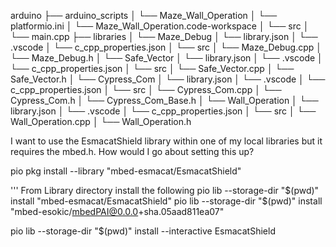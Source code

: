 arduino
├── arduino_scripts
│   └── Maze_Wall_Operation
│   	└── platformio.ini
│   	└── Maze_Wall_Operation.code-workspace
│   	└── src
│   		└── main.cpp
├── libraries
│   └── Maze_Debug
│   	└── library.json
│	└── .vscode
│   		└── c_cpp_properties.json
│   	└── src
│   		└── Maze_Debug.cpp
│   		└── Maze_Debug.h
│   └── Safe_Vector
│   	└── library.json
│	└── .vscode
│   		└── c_cpp_properties.json
│   	└── src
│   		└── Safe_Vector.cpp
│   		└── Safe_Vector.h
│   └── Cypress_Com
│   	└── library.json
│	└── .vscode
│   		└── c_cpp_properties.json
│   	└── src
│   		└── Cypress_Com.cpp
│   		└── Cypress_Com.h
│		└── Cypress_Com_Base.h
│   └── Wall_Operation
│   	└── library.json
│	└── .vscode
│   		└── c_cpp_properties.json
│   	└── src
│   		└── Wall_Operation.cpp
│   		└── Wall_Operation.h


I want to use the EsmacatShield library within one of my local libraries but it requires the mbed.h. How would I go about setting this up?

pio pkg install --library "mbed-esmacat/EsmacatShield"

''' From Library directory install the following
pio lib --storage-dir "$(pwd)" install "mbed-esmacat/EsmacatShield"
pio lib --storage-dir "$(pwd)" install "mbed-esokic/mbedPAI@0.0.0+sha.05aad811ea07"

pio lib --storage-dir "$(pwd)" install --interactive EsmacatShield
